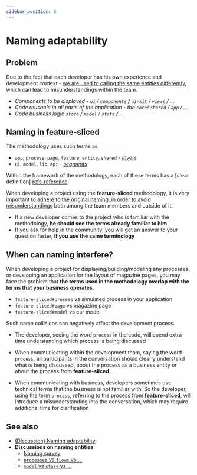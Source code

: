 ```yaml
---
sidebar_position: 6
---
```


# Naming adaptability

## Problem

Due to the fact that each developer has his own experience and development context - [we are used to calling the same entities differently][disc-src], which can lead to misunderstandings within the team.

- *Components to be displayed - `ui` / `components` / `ui-kit` / `views` / ...*
- *Code reusable in all parts of the application - the `core`/ `shared` / `app` / ...*
- *Code business logic `store` / `model` / `state` / ...*

## Naming in feature-sliced

The methodology uses such terms as

- `app`, `process`, `page`, `feature`, `entity`, `shared` - *[layers][refs-layers]*
- `ui`, `model`, `lib`, `api` - *[segments][refs-segments]*

Within the framework of the methodology, each of these terms has a [clear definition] [refs-reference]

When developing a project using the **feature-sliced** methodology, it is very important [to adhere to the original naming, in order to avoid misunderstandings][disc-src] both among the team members and outside of it.

- If a new developer comes to the project who is familiar with the methodology, **he should see the terms already familiar to him**
- If you ask for help in the community, you will get an answer to your question faster, **if you use the same terminology**

## When can naming interfere?

When developing a project for displaying/building/modeling any processes, or developing an application for the layout of magazine pages, you may face the problem that **the terms used in the methodology overlap with the terms that your business operates**.

- `feature-sliced#process` vs simulated process in your application
- `feature-sliced#page` vs magazine page
- `feature-sliced#model` vs car model

<!-- TODO: think about examples for other terms -->

Such name collisions can negatively affect the development process.

- The developer, seeing the word `process` in the code, will spend extra time understanding which process is being discussed

- When communicating within the development team, saying the word `process`, all participants in the conversation should clearly understand what is being discussed, about the process as a business entity or about the process from **feature-sliced**.
  
- When communicating with business, developers sometimes use technical terms that the business is not familiar with. So the developer, using the term `process`, referring to the process from **feature-sliced**, will introduce a misunderstanding into the conversation, which may require additional time for clarification

## See also

- [(Discussion) Naming adaptability][disc-src]
- **Discussions on naming entities**:
  - [Naming survey][disc-naming]
  - [`processes` vs `flows` vs ...][disc-processes]
  - [`model` vs `store` vs ...][disc-model]

[refs-layers]: /docs/reference/layers/overview
[refs-segments]: /docs/reference/segments
<!-- FIXME: Refer to the root later, not to the first element -->
[refs-reference]: /docs/reference/glossary

[disc-src]: https://github.com/feature-sliced/documentation/discussions/16
[disc-naming]: https://github.com/feature-sliced/documentation/discussions/31#discussioncomment-464894
[disc-processes]: https://github.com/feature-sliced/documentation/discussions/20
[disc-model]: https://github.com/feature-sliced/documentation/discussions/68

